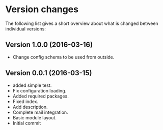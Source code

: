 Version changes
=================================================

The following list gives a short overview about what is changed between
individual versions:

Version 1.0.0 (2016-03-16)
-------------------------------------------------
- Change config schema to be used from outside.

Version 0.0.1 (2016-03-15)
-------------------------------------------------
- added simple test.
- Fix configuration loading.
- Added required packages.
- Fixed index.
- Add description.
- Complete mail integration.
- Basic module layout.
- Initial commit

